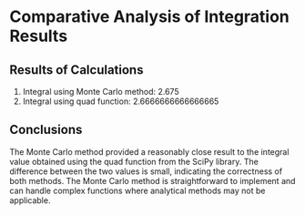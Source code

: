 # Comparative Analysis of Integration Results

## Results of Calculations

1. Integral using Monte Carlo method: 2.675
2. Integral using quad function: 2.6666666666666665

## Conclusions

The Monte Carlo method provided a reasonably close result to the integral value obtained using the quad function from the SciPy library. The difference between the two values is small, indicating the correctness of both methods. The Monte Carlo method is straightforward to implement and can handle complex functions where analytical methods may not be applicable.
